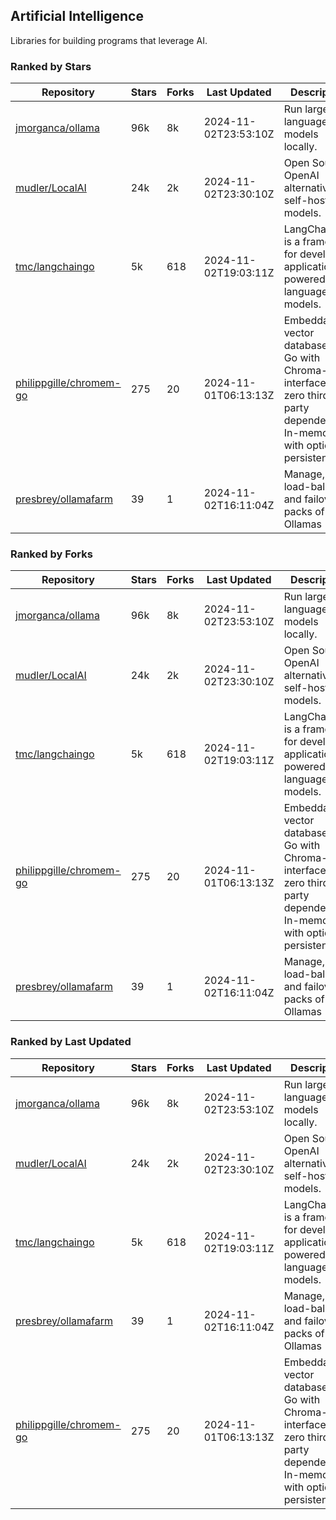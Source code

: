 ## Artificial Intelligence

Libraries for building programs that leverage AI.

### Ranked by Stars

| Repository | Stars | Forks | Last Updated | Description | 
|------------|-------|-------|--------------|-------------|
| [jmorganca/ollama](https://github.com/jmorganca/ollama) | 96k | 8k | 2024-11-02T23:53:10Z |  Run large language models locally. |
| [mudler/LocalAI](https://github.com/mudler/LocalAI) | 24k | 2k | 2024-11-02T23:30:10Z |  Open Source OpenAI alternative, self-host AI models. |
| [tmc/langchaingo](https://github.com/tmc/langchaingo) | 5k | 618 | 2024-11-02T19:03:11Z |  LangChainGo is a framework for developing applications powered by language models. |
| [philippgille/chromem-go](https://github.com/philippgille/chromem-go) | 275 | 20 | 2024-11-01T06:13:13Z |  Embeddable vector database for Go with Chroma-like interface and zero third-party dependencies. In-memory with optional persistence. |
| [presbrey/ollamafarm](https://github.com/presbrey/ollamafarm) | 39 | 1 | 2024-11-02T16:11:04Z |  Manage, load-balance, and failover packs of Ollamas |

### Ranked by Forks

| Repository | Stars | Forks | Last Updated | Description | 
|------------|-------|-------|--------------|-------------|
| [jmorganca/ollama](https://github.com/jmorganca/ollama) | 96k | 8k | 2024-11-02T23:53:10Z |  Run large language models locally. |
| [mudler/LocalAI](https://github.com/mudler/LocalAI) | 24k | 2k | 2024-11-02T23:30:10Z |  Open Source OpenAI alternative, self-host AI models. |
| [tmc/langchaingo](https://github.com/tmc/langchaingo) | 5k | 618 | 2024-11-02T19:03:11Z |  LangChainGo is a framework for developing applications powered by language models. |
| [philippgille/chromem-go](https://github.com/philippgille/chromem-go) | 275 | 20 | 2024-11-01T06:13:13Z |  Embeddable vector database for Go with Chroma-like interface and zero third-party dependencies. In-memory with optional persistence. |
| [presbrey/ollamafarm](https://github.com/presbrey/ollamafarm) | 39 | 1 | 2024-11-02T16:11:04Z |  Manage, load-balance, and failover packs of Ollamas |

### Ranked by Last Updated

| Repository | Stars | Forks | Last Updated | Description | 
|------------|-------|-------|--------------|-------------|
| [jmorganca/ollama](https://github.com/jmorganca/ollama) | 96k | 8k | 2024-11-02T23:53:10Z |  Run large language models locally. |
| [mudler/LocalAI](https://github.com/mudler/LocalAI) | 24k | 2k | 2024-11-02T23:30:10Z |  Open Source OpenAI alternative, self-host AI models. |
| [tmc/langchaingo](https://github.com/tmc/langchaingo) | 5k | 618 | 2024-11-02T19:03:11Z |  LangChainGo is a framework for developing applications powered by language models. |
| [presbrey/ollamafarm](https://github.com/presbrey/ollamafarm) | 39 | 1 | 2024-11-02T16:11:04Z |  Manage, load-balance, and failover packs of Ollamas |
| [philippgille/chromem-go](https://github.com/philippgille/chromem-go) | 275 | 20 | 2024-11-01T06:13:13Z |  Embeddable vector database for Go with Chroma-like interface and zero third-party dependencies. In-memory with optional persistence. |

